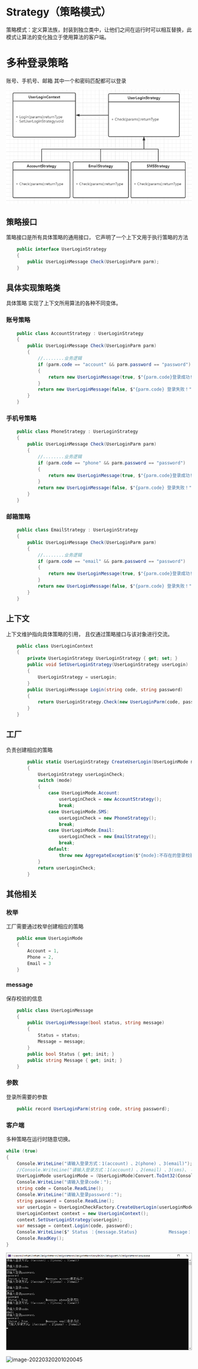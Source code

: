 # Strategy（策略模式）

策略模式：定义算法族，封装到独立类中，让他们之间在运行时可以相互替换，此模式让算法的变化独立于使用算法的客户端。

# 多种登录策略

账号、手机号、邮箱 其中一个和密码匹配都可以登录

![image-20220320193739961](image-20220320193739961.png)



## 策略接口

策略接口是所有具体策略的通用接口， 它声明了一个上下文用于执行策略的方法

~~~C#
    public interface UserLoginStrategy
    {
        public UserLoginMessage Check(UserLoginParm parm);
    }
~~~

## 具体实现策略类

具体策略 实现了上下文所用算法的各种不同变体。

### 账号策略

~~~C#
    public class AccountStrategy : UserLoginStrategy
    {
        public UserLoginMessage Check(UserLoginParm parm)
        {
            //........业务逻辑
            if (parm.code == "account" && parm.password == "password")
            {
                return new UserLoginMessage(true, $"{parm.code}登录成功!");
            }
            return new UserLoginMessage(false, $"{parm.code} 登录失败！");
        }
    }
~~~

### 手机号策略

~~~C#
    public class PhoneStrategy : UserLoginStrategy
    {
        public UserLoginMessage Check(UserLoginParm parm)
        {
            //........业务逻辑
            if (parm.code == "phone" && parm.password == "password")
            {
                return new UserLoginMessage(true, $"{parm.code}登录成功!");
            }
            return new UserLoginMessage(false, $"{parm.code} 登录失败！");
        }
    }
~~~

### 邮箱策略

~~~C#
    public class EmailStrategy : UserLoginStrategy
    {
        public UserLoginMessage Check(UserLoginParm parm)
        {
            //........业务逻辑
            if (parm.code == "email" && parm.password == "password")
            {
                return new UserLoginMessage(true, $"{parm.code}登录成功!");
            }
            return new UserLoginMessage(false, $"{parm.code} 登录失败！");
        }
    }
~~~

## 上下文

上下文维护指向具体策略的引用， 且仅通过策略接口与该对象进行交流。

~~~C#
    public class UserLoginContext
    {
        private UserLoginStrategy UserLoginStrategy { get; set; }
        public void SetUserLoginStrategy(UserLoginStrategy userLogin)
        {
            UserLoginStrategy = userLogin;
        }
        public UserLoginMessage Login(string code, string password)
        {
            return UserLoginStrategy.Check(new UserLoginParm(code, password));
        }
    }
~~~

## 工厂

负责创建相应的策略

~~~C#
        public static UserLoginStrategy CreateUserLogin(UserLoginMode mode)
        {
            UserLoginStrategy userLoginCheck;
            switch (mode)
            {
                case UserLoginMode.Account:
                    userLoginCheck = new AccountStrategy();
                    break;
                case UserLoginMode.SMS:
                    userLoginCheck = new PhoneStrategy();
                    break;
                case UserLoginMode.Email:
                    userLoginCheck = new EmailStrategy();
                    break;
                default:
                    throw new AggregateException($"{mode}:不存在的登录校验类型！");
            }
            return userLoginCheck;
        }
~~~

## 其他相关

### 枚举

工厂需要通过枚举创建相应的策略

~~~C#
    public enum UserLoginMode
    {
        Account = 1,
        Phone = 2,
        Email = 3
    }
~~~

### message

保存校验的信息

~~~C#
    public class UserLoginMessage
    {
        public UserLoginMessage(bool status, string message)
        {
            Status = status;
            Message = message;
        }
        public bool Status { get; init; }
        public string Message { get; init; }
    }
~~~

### 参数

登录所需要的参数

~~~C#
    public record UserLoginParm(string code, string password);
~~~



### 客户端

多种策略在运行时随意切换。

~~~C#
while (true)
{
    Console.WriteLine("请输入登录方式：1(account) 、2(phone) 、3(email)");
    //Console.WriteLine("请输入登录方式：1(account) 、2(email) 、3(sms)、 4(Other)");
    UserLoginMode userLoginMode = (UserLoginMode)Convert.ToInt32(Console.ReadLine());
    Console.WriteLine("请输入登录code：");
    string code = Console.ReadLine();
    Console.WriteLine("请输入登录password：");
    string password = Console.ReadLine();
    var userLogin = UserLoginCheckFactory.CreateUserLogin(userLoginMode);
    UserLoginContext context = new UserLoginContext();
    context.SetUserLoginStrategy(userLogin);
    var message = context.Login(code, password);
    Console.WriteLine($" Status ：{message.Status}            Message：{message.Message}");
    Console.ReadKey();
}
~~~

![image-20220320195739858](image-20220320195739858.png)

![image-20220320201020045](C:/Users/ZXC/Desktop/设计模式.jpg)